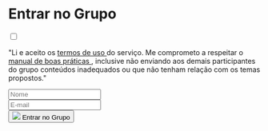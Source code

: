 <!-- modal telegram -->
<div id="modal-telegram" class="d-none myModal-content px-md-3">
  <h1 class="header-title mb-3">Entrar no Grupo</h1>
  <!-- form modal telegram -->
  <form>
    <div>
      <input required type="checkbox" class="float-left checkbox-position">
      <p class="mb-0">
        "Li e aceito os
        <a href="{{ '/#' | relative_url }}">
          termos de uso
        </a>
        do serviço. Me comprometo a respeitar o
        <a href="{{ '/#' | relative_url }}">
          manual de boas práticas
        </a>
        , inclusive não enviando aos demais participantes do grupo conteúdos inadequados ou que não tenham relação com os temas propostos."
      </p>
    </div>
    <div class="input-group mt-3 px-md-5">
      <div class="form-group col-6 px-1">
        <input Type="text" class="form-control" required placeholder="Nome">
      </div>
      <div class="form-group col-6 px-1">
        <input type="email" class="form-control" required placeholder="E-mail">
      </div>
    </div>
    <div class="d-flex justify-content-center">
      <button type="submit">
        <img src="{{ 'assets/images/modal-telegram.png' | relative_url }}" class="modal-img w-25">
        <span class="modal-icon-telegram font-hover font-weight-bold py-1 px-4">Entrar no Grupo</span>
      </button>
    </div>
  </form> <!-- form modal telegram -->
</div> <!-- end modal telegram -->